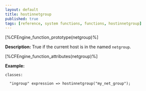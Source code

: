 ```yaml
---
layout: default
title: hostinnetgroup
published: true
tags: [reference, system functions, functions, hostinnetgroup]
---
```


[%CFEngine_function_prototype(netgroup)%]

**Description:** True if the current host is in the named `netgroup`.

[%CFEngine_function_attributes(netgroup)%]

**Example:**

```cf3
classes:

  "ingroup" expression => hostinnetgroup("my_net_group");
```
